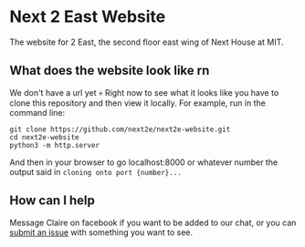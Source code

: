# Next 2 East Website
The website for 2 East, the second floor east wing of Next House at MIT.

## What does the website look like rn 
We don't have a url yet :skull:
Right now to see what it looks like you have to clone this repository and then view it locally.
For example, run in the command line:

```
git clone https://github.com/next2e/next2e-website.git
cd next2e-website
python3 -m http.server
```

And then in your browser to go localhost:8000 or whatever number the output said in `cloning onto port {number}...`

## How can I help
Message Claire on facebook if you want to be added to our chat, or you can [submit an issue](https://github.com/next2e/next2e-website/issues) with something you want to see.
